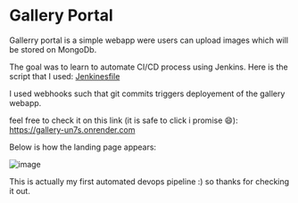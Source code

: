 # Gallery Portal


Gallerry portal is a simple webapp were users can upload images which will be stored on MongoDb.

The goal was to learn to automate CI/CD process using Jenkins. Here is the script that I used: [Jenkinesfile](https://github.com/LukaLmelias/gallery/blob/master/Jenkinsfile)

I used webhooks such that git commits triggers deployement of the gallery webapp.



feel free to check it on this link (it is safe to click i promise 😄): https://gallery-un7s.onrender.com

Below is how the landing page appears:


![image](https://github.com/LukaLmelias/gallery/assets/71344715/743eb1cb-9481-4218-80dd-a121cdbd77ae)



This is actually my first automated devops pipeline :) so thanks for checking it out.
